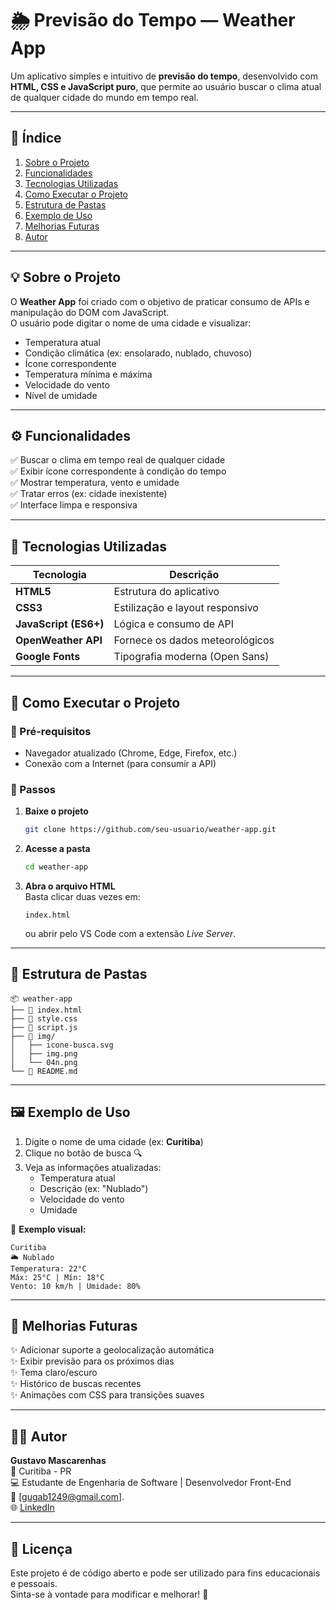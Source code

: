 # 🌦️ Previsão do Tempo — Weather App

Um aplicativo simples e intuitivo de **previsão do tempo**, desenvolvido com **HTML, CSS e JavaScript puro**, que permite ao usuário buscar o clima atual de qualquer cidade do mundo em tempo real.

---

## 📖 Índice

1. [Sobre o Projeto](#-sobre-o-projeto)  
2. [Funcionalidades](#-funcionalidades)  
3. [Tecnologias Utilizadas](#-tecnologias-utilizadas)  
4. [Como Executar o Projeto](#-como-executar-o-projeto)  
5. [Estrutura de Pastas](#-estrutura-de-pastas)  
6. [Exemplo de Uso](#-exemplo-de-uso)  
7. [Melhorias Futuras](#-melhorias-futuras)  
8. [Autor](#autor)

---

## 💡 Sobre o Projeto

O **Weather App** foi criado com o objetivo de praticar consumo de APIs e manipulação do DOM com JavaScript.  
O usuário pode digitar o nome de uma cidade e visualizar:
- Temperatura atual  
- Condição climática (ex: ensolarado, nublado, chuvoso)  
- Ícone correspondente  
- Temperatura mínima e máxima  
- Velocidade do vento  
- Nível de umidade  

---

## ⚙️ Funcionalidades

✅ Buscar o clima em tempo real de qualquer cidade  
✅ Exibir ícone correspondente à condição do tempo  
✅ Mostrar temperatura, vento e umidade  
✅ Tratar erros (ex: cidade inexistente)  
✅ Interface limpa e responsiva  

---

## 🧠 Tecnologias Utilizadas

| Tecnologia | Descrição |
|-------------|------------|
| **HTML5** | Estrutura do aplicativo |
| **CSS3** | Estilização e layout responsivo |
| **JavaScript (ES6+)** | Lógica e consumo de API |
| **OpenWeather API** | Fornece os dados meteorológicos |
| **Google Fonts** | Tipografia moderna (Open Sans) |

---

## 🚀 Como Executar o Projeto

### 🔹 Pré-requisitos
- Navegador atualizado (Chrome, Edge, Firefox, etc.)
- Conexão com a Internet (para consumir a API)

### 🔹 Passos
1. **Baixe o projeto**  
   ```bash
   git clone https://github.com/seu-usuario/weather-app.git
   ```

2. **Acesse a pasta**
   ```bash
   cd weather-app
   ```

3. **Abra o arquivo HTML**  
   Basta clicar duas vezes em:
   ```
   index.html
   ```
   ou abrir pelo VS Code com a extensão *Live Server*.

---

## 📁 Estrutura de Pastas

```
📦 weather-app
├── 📄 index.html
├── 📄 style.css
├── 📄 script.js
├── 📂 img/
│   ├── icone-busca.svg
│   ├── img.png
│   └── 04n.png
└── 📜 README.md
```

---

## 🖼️ Exemplo de Uso

1. Digite o nome de uma cidade (ex: **Curitiba**)  
2. Clique no botão de busca 🔍  
3. Veja as informações atualizadas:
   - Temperatura atual
   - Descrição (ex: "Nublado")
   - Velocidade do vento
   - Umidade

🧩 **Exemplo visual:**

```
Curitiba
🌥️ Nublado
Temperatura: 22°C
Máx: 25°C | Mín: 18°C
Vento: 10 km/h | Umidade: 80%
```

---

## 🔮 Melhorias Futuras

✨ Adicionar suporte a geolocalização automática  
✨ Exibir previsão para os próximos dias  
✨ Tema claro/escuro  
✨ Histórico de buscas recentes  
✨ Animações com CSS para transições suaves  

---

## 👨‍💻 Autor

**Gustavo Mascarenhas**  
📍 Curitiba - PR  
💻 Estudante de Engenharia de Software | Desenvolvedor Front-End  
📧 [gugab1249@gmail.com].  
🌐 [LinkedIn](https://www.linkedin.com/in/gustavo-mascarenhas-a3b570297/) 

---

## 📝 Licença

Este projeto é de código aberto e pode ser utilizado para fins educacionais e pessoais.  
Sinta-se à vontade para modificar e melhorar! 🚀

